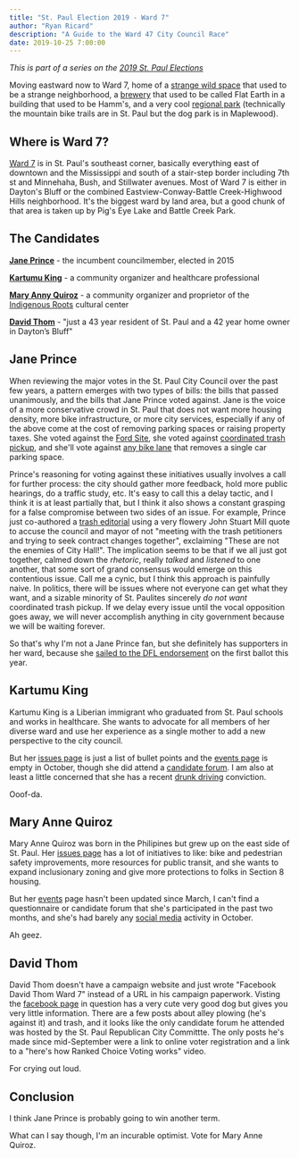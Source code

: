 ```yaml
---
title: "St. Paul Election 2019 - Ward 7"
author: "Ryan Ricard"
description: "A Guide to the Ward 47 City Council Race"
date: 2019-10-25 7:00:00
---
```


*This is part of a series on the [2019 St. Paul Elections](https://firewally.net/post/st-paul-election-guide-2019)*

Moving eastward now to Ward 7, home of a [strange wild space](https://www.minnpost.com/stroll/2013/05/exploring-swede-hollow-once-neighborhood-carved-out-wild/) that used to be a strange neighborhood, a [brewery](https://www.stpaulbrewing.com/) that used to be called Flat Earth in a building that used to be Hamm's, and a very cool [regional park](https://www.ramseycounty.us/residents/parks-recreation/parks-trails/find-park/battle-creek-regional-park) (technically the mountain bike trails are in St. Paul but the dog park is in Maplewood). 

## Where is Ward 7?

[Ward 7](https://www.arcgis.com/apps/MapSeries/index.html?appid=52051e36d5054be09480a256803c07c8) is in St. Paul's southeast corner, basically everything east of downtown and the Mississippi and south of a stair-step border including 7th st and Minnehaha, Bush, and Stillwater avenues. Most of Ward 7 is either in Dayton's Bluff or the combined Eastview-Conway-Battle Creek-Highwood Hills neighborhood. It's the biggest ward by land area, but a good chunk of that area is taken up by Pig's Eye Lake and Battle Creek Park. 

## The Candidates

[**Jane Prince**](http://janeprincew7.com/) - the incumbent councilmember, elected in 2015

[**Kartumu King**](http://kingfor7.com/) - a community organizer and healthcare professional

[**Mary Anny Quiroz**](http://quirozfortheeastside.com/) - a community organizer and proprietor of the [Indigenous Roots](https://indigenous-roots.org/) cultural center

[**David Thom**](https://www.facebook.com/pages/category/Political-Candidate/David-Thom-Ward-7-100518241315484/) - "just a 43 year resident of St. Paul and a 42 year home owner in Dayton’s Bluff"

## Jane Prince

When reviewing the major votes in the St. Paul City Council over the past few years, a pattern emerges with two types of bills: the bills that passed unanimously, and the bills that Jane Prince voted against. Jane is the voice of a more conservative crowd in St. Paul that does not want more housing density, more bike infrastructure, or more city services, especially if any of the above come at the cost of removing parking spaces or raising property taxes. She voted against the [Ford Site](http://www.startribune.com/st-paul-city-council-expected-to-vote-wednesday-on-divisive-ford-site-plan/448252103/), she voted against [coordinated trash pickup](https://www.minnpost.com/metro/2019/10/is-garbage-enough-to-get-upstart-candidates-elected-to-the-st-paul-city-council/), and she'll vote against [any bike lane](https://www.twincities.com/2017/08/17/half-mile-bike-lane-stillwater-avenue-east-side-st-paul-city-council-vote/) that removes a single car parking space. 

Prince's reasoning for voting against these initiatives usually involves a call for further process: the city should gather more feedback, hold more public hearings, do a traffic study, etc. It's easy to call this a delay tactic, and I think it is at least partially that, but I think it also shows a constant grasping for a false compromise between two sides of an issue. For example, Prince just co-authored a [trash editorial](https://www.twincities.com/2019/10/23/prince-busuri-theres-a-better-way-through-this-st-paul-trash-mess/) using a very flowery John Stuart Mill quote to accuse the council and mayor of not "meeting with the trash petitioners and trying to seek contract changes together", exclaiming "These are not the enemies of City Hall!". The implication seems to be that if we all just got together, calmed down the *rhetoric*, really *talked* and *listened* to one another, that some sort of grand consensus would emerge on this contentious issue. Call me a cynic, but I think this approach is painfully naive. In politics, there will be issues where not everyone can get what they want, and a sizable minority of St. Paulites sincerely *do not want* coordinated trash pickup. If we delay every issue until the vocal opposition goes away, we will never accomplish anything in city government because we will be waiting forever. 

So that's why I'm not a Jane Prince fan, but she definitely has supporters in her ward, because she [sailed to the DFL endorsement](https://www.twincities.com/2019/05/25/why-does-the-st-paul-dfl-endorse-candidates-for-nonpartisan-city-races/) on the first ballot this year. 


## Kartumu King

Kartumu King is a Liberian immigrant who graduated from St. Paul schools and works in healthcare. She wants to advocate for all members of her diverse ward and use her experience as a single mother to add a new perspective to the city council. 

But her [issues page](https://kingfor7.com/issues/) is just a list of bullet points and the [events page](https://kingfor7.com/my-calendar/) is empty in October, though she did attend a [candidate forum](https://www.youtube.com/watch?time_continue=244&v=YoBk9WVqNwE). I am also at least a little concerned that she has a recent [drunk driving](https://www.twincities.com/2019/10/06/a-look-at-the-criminal-histories-of-candidates-for-st-paul-city-council/) conviction. 

Ooof-da.

## Mary Anne Quiroz

Mary Anne Quiroz was born in the Philipines but grew up on the east side of St. Paul. Her [issues page](https://www.quirozfortheeastside.com/issues) has a lot of initiatives to like: bike and pedestrian safety improvements, more resources for public transit, and she wants to expand inclusionary zoning and give more protections to folks in Section 8 housing. 

But her [events](https://www.quirozfortheeastside.com/events) page hasn't been updated since March, I can't find a questionnaire or candidate forum that she's participated in the past two months, and she's had barely any [social media](https://www.facebook.com/quirozfortheeastside/) activity in October. 

Ah geez. 

## David Thom

David Thom doesn't have a campaign website and just wrote "Facebook David Thom Ward 7" instead of a URL in his campaign paperwork. Visting the [facebook page](https://www.facebook.com/pages/category/Political-Candidate/David-Thom-Ward-7-100518241315484/) in question has a very cute very good dog but gives you very little information. There are a few posts about alley plowing (he's against it) and trash, and it looks like the only candidate forum he attended was hosted by the St. Paul Republican City Committte. The only posts he's made since mid-September were a link to online voter registration and a link to a "here's how Ranked Choice Voting works" video. 

For crying out loud. 

## Conclusion

I think Jane Prince is probably going to win another term. 

What can I say though, I'm an incurable optimist. Vote for Mary Anne Quiroz. 


